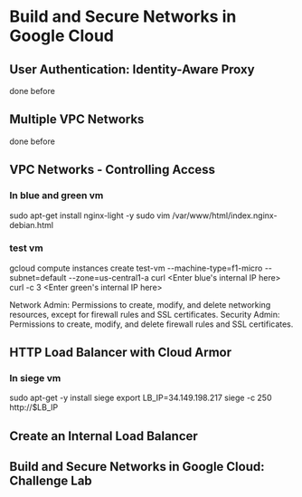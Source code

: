 # Build and Secure Networks in Google Cloud

## User Authentication: Identity-Aware Proxy
done before

## Multiple VPC Networks
done before

## VPC Networks - Controlling Access

### In blue and green vm
sudo apt-get install nginx-light -y
sudo vim /var/www/html/index.nginx-debian.html

### test vm
gcloud compute instances create test-vm --machine-type=f1-micro --subnet=default --zone=us-central1-a
curl <Enter blue's internal IP here>
curl -c 3 <Enter green's internal IP here>

Network Admin: Permissions to create, modify, and delete networking resources, except for firewall rules and SSL certificates.
Security Admin: Permissions to create, modify, and delete firewall rules and SSL certificates.

## HTTP Load Balancer with Cloud Armor

### In siege vm
sudo apt-get -y install siege
export LB_IP=34.149.198.217
siege -c 250 http://$LB_IP

## Create an Internal Load Balancer

## Build and Secure Networks in Google Cloud: Challenge Lab
	
